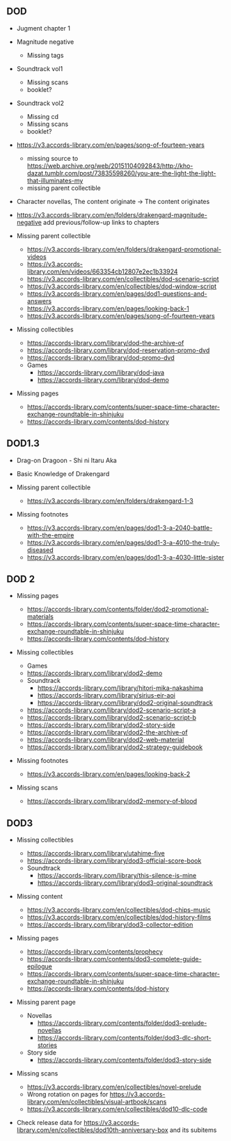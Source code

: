 ## DOD

- Jugment chapter 1
- Magnitude negative
  - Missing tags
- Soundtrack vol1
  - Missing scans
  - booklet?
- Soundtrack vol2
  - Missing cd
  - Missing scans
  - booklet?
- https://v3.accords-library.com/en/pages/song-of-fourteen-years
  - missing source to https://web.archive.org/web/20151104092843/http://kho-dazat.tumblr.com/post/73835598260/you-are-the-light-the-light-that-illuminates-my
  - missing parent collectible
- Character novellas, The content originate -> The content originates
- https://v3.accords-library.com/en/folders/drakengard-magnitude-negative add previous/follow-up links to chapters

- Missing parent collectible

  - https://v3.accords-library.com/en/folders/drakengard-promotional-videos
  - https://v3.accords-library.com/en/videos/663354cb12807e2ec1b33924
  - https://v3.accords-library.com/en/collectibles/dod-scenario-script
  - https://v3.accords-library.com/en/collectibles/dod-window-script
  - https://v3.accords-library.com/en/pages/dod1-questions-and-answers
  - https://v3.accords-library.com/en/pages/looking-back-1
  - https://v3.accords-library.com/en/pages/song-of-fourteen-years

- Missing collectibles

  - https://accords-library.com/library/dod-the-archive-of
  - https://accords-library.com/library/dod-reservation-promo-dvd
  - https://accords-library.com/library/dod-promo-dvd
  - Games
    - https://accords-library.com/library/dod-java
    - https://accords-library.com/library/dod-demo

- Missing pages
  - https://accords-library.com/contents/super-space-time-character-exchange-roundtable-in-shinjuku
  - https://accords-library.com/contents/dod-history

## DOD1.3

- Drag-on Dragoon - Shi ni Itaru Aka
- Basic Knowledge of Drakengard

- Missing parent collectible

  - https://v3.accords-library.com/en/folders/drakengard-1-3

- Missing footnotes
  - https://v3.accords-library.com/en/pages/dod1-3-a-2040-battle-with-the-empire
  - https://v3.accords-library.com/en/pages/dod1-3-a-4010-the-truly-diseased
  - https://v3.accords-library.com/en/pages/dod1-3-a-4030-little-sister

## DOD 2

- Missing pages
  - https://accords-library.com/contents/folder/dod2-promotional-materials
  - https://accords-library.com/contents/super-space-time-character-exchange-roundtable-in-shinjuku
  - https://accords-library.com/contents/dod-history
- Missing collectibles

  - Games
  - https://accords-library.com/library/dod2-demo
  - Soundtrack
    - https://accords-library.com/library/hitori-mika-nakashima
    - https://accords-library.com/library/sirius-eir-aoi
    - https://accords-library.com/library/dod2-original-soundtrack
  - https://accords-library.com/library/dod2-scenario-script-a
  - https://accords-library.com/library/dod2-scenario-script-b
  - https://accords-library.com/library/dod2-story-side
  - https://accords-library.com/library/dod2-the-archive-of
  - https://accords-library.com/library/dod2-web-material
  - https://accords-library.com/library/dod2-strategy-guidebook

- Missing footnotes

  - https://v3.accords-library.com/en/pages/looking-back-2

- Missing scans
  - https://accords-library.com/library/dod2-memory-of-blood

## DOD3

- Missing collectibles

  - https://accords-library.com/library/utahime-five
  - https://accords-library.com/library/dod3-official-score-book
  - Soundtrack
    - https://accords-library.com/library/this-silence-is-mine
    - https://accords-library.com/library/dod3-original-soundtrack

- Missing content

  - https://v3.accords-library.com/en/collectibles/dod-chips-music
  - https://v3.accords-library.com/en/collectibles/dod-history-films
  - https://accords-library.com/library/dod3-collector-edition

- Missing pages

  - https://accords-library.com/contents/prophecy
  - https://accords-library.com/contents/dod3-complete-guide-epilogue
  - https://accords-library.com/contents/super-space-time-character-exchange-roundtable-in-shinjuku
  - https://accords-library.com/contents/dod-history

- Missing parent page

  - Novellas
    - https://accords-library.com/contents/folder/dod3-prelude-novellas
    - https://accords-library.com/contents/folder/dod3-dlc-short-stories
  - Story side
    - https://accords-library.com/contents/folder/dod3-story-side

- Missing scans

  - https://v3.accords-library.com/en/collectibles/novel-prelude
  - Wrong rotation on pages for https://v3.accords-library.com/en/collectibles/visual-artbook/scans
  - https://v3.accords-library.com/en/collectibles/dod10-dlc-code

- Check release data for https://v3.accords-library.com/en/collectibles/dod10th-anniversary-box and its subitems
